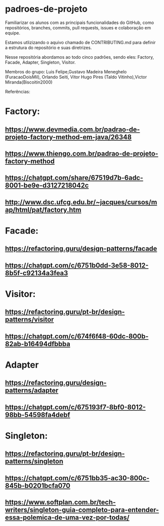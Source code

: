 # padroes-de-projeto
Familiarizar os alunos com as principais funcionalidades do GitHub, como repositórios, branches, commits, pull requests, issues e colaboração em equipe.

Estamos utlizizando o aquivo chamado de CONTRIBUTING.md para definir a estrutura do repositório e suas diretrizes.

Nesse repositória abordamos ao todo cinco padrões, sendo eles: Factory, Facade, Adapter, Singleton, Visitor.

Membros do grupo:  Luis Felipe,Gustavo Madeira Meneghelo (FuracaoDoisMil), Orlando Seiti, Vitor Hugo Pires (Taldo Vitinho),Victor Miranda(Biscoitin2000)

Referências: 

# Factory:

https://www.devmedia.com.br/padrao-de-projeto-factory-method-em-java/26348
-
https://www.thiengo.com.br/padrao-de-projeto-factory-method
-
https://chatgpt.com/share/67519d7b-6adc-8001-be9e-d3127218042c
-
http://www.dsc.ufcg.edu.br/~jacques/cursos/map/html/pat/factory.htm
-
# Facade:

https://refactoring.guru/design-patterns/facade
-
https://chatgpt.com/c/6751b0dd-3e58-8012-8b5f-c92134a3fea3
-
# Visitor:

https://refactoring.guru/pt-br/design-patterns/visitor
-
https://chatgpt.com/c/674f6f48-60dc-800b-82ab-b16494dfbbba
-
# Adapter

https://refactoring.guru/design-patterns/adapter
-
https://chatgpt.com/c/675193f7-8bf0-8012-98bb-54598fa4debf
-
# Singleton:

https://refactoring.guru/pt-br/design-patterns/singleton
-
https://chatgpt.com/c/6751bb35-ac30-800c-845b-b0201bcfa070
-
https://www.softplan.com.br/tech-writers/singleton-guia-completo-para-entender-essa-polemica-de-uma-vez-por-todas/
-

